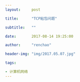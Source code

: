 ```yaml
---
layout:     post

title:      "TCP粘包问题"

subtitle:   ""

date:       2017-08-14 19:25:00

author:     "renchao"

header-img: "img/2017.05.07.jpg"

tags: 

- 计算机网络
---
```


